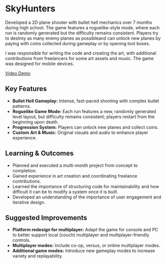 # SkyHunters

Developed a 2D plane shooter with bullet hell mechanics over 7 months during high school. The game features a roguelike-style mode, where each run is randomly generated but the difficulty remains consistent. Players try to destroy as many enemy planes as possibleand can unlock new planes by paying with coins collected during gameplay or by opening loot boxes.

I was responsible for writing the code and creating the art, with additional contributions from freelancers for some art assets and music. The game was designed for mobile devices.

[Video Demo](https://www.youtube.com/watch?v=GgnA00UTYu0&ab_channel=SerbanDeaconu)

## Key Features

- <b>Bullet Hell Gameplay:</b> Intense, fast-paced shooting with complex bullet patterns. <br>
- <b>Roguelike Game Mode:</b> Each run features a new, randomly generated level layout, but difficulty remains consistent; players restart from the beginning upon death. <br>
- <b>Progression System:</b> Players can unlock new planes and collect coins. <br>
- <b>Custom Art & Music:</b> Original visuals and audio to enhance player experience. <br>

## Learning & Outcomes

- Planned and executed a multi-month project from concept to completion.
- Gained experience in art creation and coordinating freelance contributions.
- Learned the importance of structuring code for maintainability and how difficult it can be to modify a system once it is built.
- Developed an understanding of the importance of user engagement and iterative design.

## Suggested Improvements

- **Platform redesign for multiplayer:** Adapt the game for console and PC to better support local (couch) multiplayer and multiplayer-friendly controls.  
- **Multiplayer modes:** Include co-op, versus, or online multiplayer modes.  
- **Additional game modes:** Introduce new gameplay modes to increase variety and replayability.
